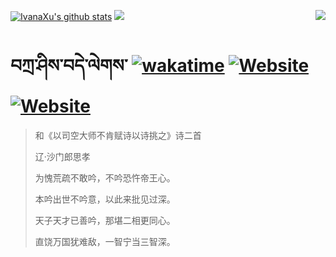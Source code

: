 [![IvanaXu's github stats](https://github-readme-stats.vercel.app/api?username=IvanaXu&theme=vue-dark)](https://github.com/anuraghazra/github-readme-stats)
<img align="right" src="https://github-readme-stats.vercel.app/api/top-langs/?username=IvanaXu" />
<img src="https://github-readme-stats.vercel.app/api/wakatime?username=IvanaXu&layout=compact&langs_count=8&theme=vue-dark&custom_title=Programming~Times/SinceJul.29.2021" />
# བཀྲ་ཤིས་བདེ་ལེགས་	[![wakatime](https://wakatime.com/badge/user/5043ee4a-e361-4607-9d47-d557f2005d05.svg)](https://wakatime.com/@5043ee4a-e361-4607-9d47-d557f2005d05)	[![Website](https://img.shields.io/website?label=tianchi&up_color=orange&up_message=IvanaXu&url=https%3A%2F%2Fshields.io)](https://tianchi.aliyun.com/home/science/scienceDetail?userId=1095279182618)	[![Website](https://img.shields.io/website?label=yuque&up_color=green&up_message=IvanaXu&url=https%3A%2F%2Fshields.io)](https://www.yuque.com/ivanaxu)
> 和《以司空大师不肯赋诗以诗挑之》诗二首
>
> 辽·沙门郎思孝
>
> 为愧荒疏不敢吟，不吟恐忤帝王心。
> 
> 本吟出世不吟意，以此来批见过深。
> 
> 天子天才已善吟，那堪二相更同心。
> 
> 直饶万国犹难敌，一智宁当三智深。